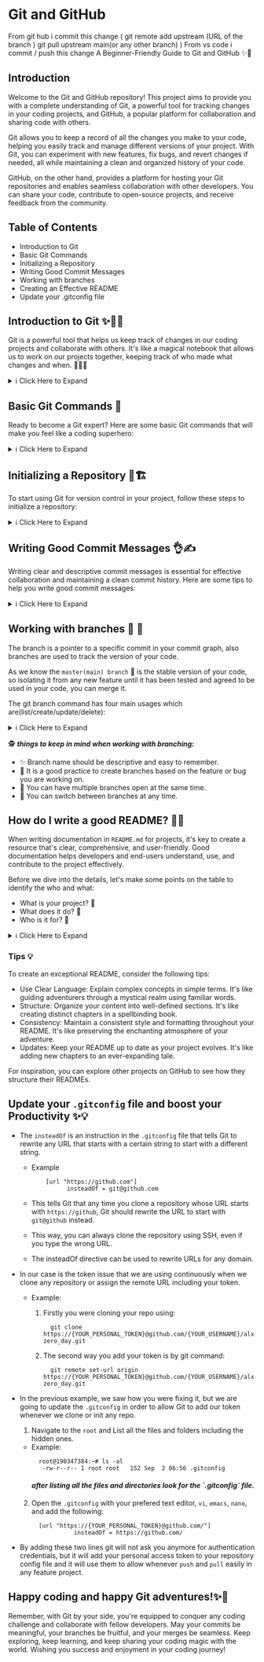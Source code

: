 # Git and GitHub
From git hub i commit this change (
  git remote add upstream (URL of the branch )
  git pull upstream main(or any other branch)
)
From vs code i commit / push this change
A Beginner-Friendly Guide to Git and GitHub ✨🌟
## Introduction

Welcome to the Git and GitHub repository! This project aims to provide you with a complete understanding of Git, a powerful tool for tracking changes in your coding projects, and GitHub, a popular platform for collaboration and sharing code with others.

Git allows you to keep a record of all the changes you make to your code, helping you easily track and manage different versions of your project. With Git, you can experiment with new features, fix bugs, and revert changes if needed, all while maintaining a clean and organized history of your code.

GitHub, on the other hand, provides a platform for hosting your Git repositories and enables seamless collaboration with other developers. You can share your code, contribute to open-source projects, and receive feedback from the community.

## Table of Contents

- Introduction to Git
- Basic Git Commands
- Initializing a Repository
- Writing Good Commit Messages
- Working with branches
- Creating an Effective README
- Update your .gitconfig file 

## Introduction to Git ✨👩‍💻

Git is a powerful tool that helps us keep track of changes in our coding projects and collaborate with others. It's like a magical notebook that allows us to work on our projects together, keeping track of who made what changes and when. 📝🤝🌟

<details>
  <summary>ℹ️ Click Here to Expand</summary>

  ### Why do we need Git? 🤔

  We need Git because it makes working on coding projects easier and less confusing. Here are some reasons why Git is awesome:

  - **Tracking Changes**: Git helps us keep a record of all the changes we make to our code. It's like having a time machine that can take us back to any version of our program. For example, imagine you're working on an essay, and you want to see what it looked like last week. Git can show you the exact version of your essay from that time. 🔍📅

  - 🤝 **Collaboration**: Git allows us to collaborate with others on the same coding project. Just like working on a group project in school, Git lets each person work on their part of the program without getting in each other's way. It helps us avoid conflicts and makes it easier to combine everyone's work. For example, imagine you and your friends are writing a story together. Git ensures that everyone's changes are organized and merged smoothly into the final story. 🤝📚

  - 🌿 **Branching and Merging**: Sometimes, we want to experiment with new features or fix bugs without breaking the main program. Git lets us create a separate space called a "branch" where we can work on these ideas. If things don't go well, we can easily go back to the main program without causing any trouble. Once the changes in the branch are ready, they can be easily merged back into the main codebase. This means taking the successful changes from the separate branch and incorporating them into the main project. For example, imagine you have a beautiful garden, and you want to try growing different types of flowers in a special section. Branches allow you to experiment without affecting the rest of the garden. Merging is like bringing beautiful flowers from the special section of your garden and planting them in the main garden, making it more vibrant and diverse. 🌱🌼

  - ↩️ **Reverting Changes**: Git helps us fix mistakes or bugs in our code. It's like having an "undo" button for our changes. If we realize we made a mistake, we can easily go back to a previous version and start over. For example, imagine you're drawing a picture, and you accidentally make a wrong stroke. Git allows you to erase that stroke and continue from a clean canvas. 🖌️🎨

  - 👩‍💻 **Code Reviews**: Git works great with websites like GitHub, where we can share our code with others and learn from their projects too. We can showcase our coding skills, ask for feedback, and even contribute to open-source projects. It's like joining a big community of coders and learning together. For example, imagine you're part of a book club where everyone shares their favorite books. Git and GitHub are like platforms that allow coders to share their favorite code and learn from each other's projects. 🌟📚

  ### What is Git? 🤓

  Git is a special program that helps us with version control, which means keeping track of all the changes we make to our code over time. It's like a magical notebook that organizes our coding projects.

  When we use Git, we take snapshots of our project at different points in time. These snapshots are called "commits." Each commit represents a specific version of our project. For example, let's say you're working on an art project, and every time you finish a step, you take a picture of your artwork. Each picture represents a commit, showing the progress of your artwork over time.

  Git is also "distributed," which means that everyone working on the project has their own copy of the whole project, including all the commits. It's like having your own copy of the artwork and all its pictures on your computer. This way, you can work on the project even when you're offline, and when you're ready, you can share your changes with others. It's like sharing your artwork with your friends so they can see the different stages and contribute their ideas. 🖥️🖼️

  To make it even more fun, Git allows us to create different "branches" of our project. These branches are like separate storylines or versions of our project. For example, imagine you and your friends are writing a fantasy story. Git lets each person create their own branch to work on different chapters or characters without getting confused. Once everyone is happy with their changes, Git can combine the different branches and merge them into one final story. 🌳📖

  In summary, Git is like a magical notebook that keeps our coding projects organized, makes collaboration easy, and helps us become superhero programmers! 💪🚀

</details>

## Basic Git Commands 🌟

Ready to become a Git expert? Here are some basic Git commands that will make you feel like a coding superhero:

<details>
  <summary>ℹ️ Click Here to Expand</summary>
<br>
  1. 🎒 `git init`: Imagine you're starting a new coding adventure. The `git init` command is like preparing your backpack for the journey. It initializes a new Git repository, creating a special place to track your code changes.

  2. 📚 `git clone`: Let's say your friend has a cool project you want to contribute to. The `git clone` command is like making a copy of their project onto your computer. It's like borrowing a book from your friend's library to read and make your own notes.

  3. ➕ `git add`: Think of the `git add` command as putting things in your backpack. It's like adding your code files or changes to the staging area, getting them ready for the next step.

  4. 📸 `git commit`: You've completed a task or made an improvement to your code. The `git commit` command is like taking a snapshot of your work and saving it with a message. It's like creating a checkpoint in your adventure, allowing you to look back and see how far you've come.

  5. 🗺️ `git status`: Wondering what's happening with your code? The `git status` command is like a map that shows you where you are in your coding journey. It tells you which files have changed, what's ready to be committed, and any pending tasks.

  6. 🌳 `git branch`: Imagine your project has multiple storylines or different paths to explore. The `git branch` command lets you create separate storylines or branches. It's like choosing different adventure paths to work on different features or experiment with ideas.

  7. 🔀 `git checkout`: Suppose you're working on different branches or want to go back to a previous version of your code. The `git checkout` command is like changing gears in your adventure. It allows you to switch between branches or time-travel to previous versions of your project.

  8. 🤝 `git merge`: Collaboration is an exciting part of coding. The `git merge` command combines different branches or storylines. It's like bringing characters from different adventures together and merging their stories into one.

  9. 📦 `git pull`: Let's say your friends have been working on the project, and you want to get their latest changes. The `git pull` command is like receiving a package full of updates. It fetches the latest code from a remote repository and integrates it into your project.

  10. 🚀 `git push`: Finally, you're proud of your work and want to share it with others. The `git push` command is like publishing your adventure online for everyone to see. It sends your committed changes to a remote repository, making them accessible to others.

  Now you're ready to embark on your coding adventures with Git! Explore these commands, experiment with different branches, and collaborate with others.

</details>

## Initializing a Repository 🌟🏗️

To start using Git for version control in your project, follow these steps to initialize a repository:

<details>
  <summary>ℹ️ Click Here to Expand</summary>
<br>

  1. **Open Terminal or Command Prompt**: Launch your preferred terminal application, such as Terminal on macOS or Command Prompt on Windows.

  2. **Navigate to Project Directory**: Look for the folder where your project files are stored. It's like finding the secret entrance to your coding adventure.

  3. **Initialize the Repository**: Use the magic words `git init` in your terminal or command prompt. It's like casting a spell to create a new Git repository in your project directory.

  4. **Add Your Magical Files**: Gather all the files you want to include in your repository. Use the command `git add <filename>` to add them one by one. It's like picking up magical artifacts and preparing them for your quest.

  5. **Commit Your Changes**: Capture the current state of your project with a special message. Say `git commit -m "Initial commit"` to create your first commit. It's like sealing your magical items in a treasure chest and leaving a note about what they're for.

  6. **Remote Repository (Optional)**: If you want to share your coding magic with others or keep a backup in the cloud, create a remote repository on platforms like GitHub, GitLab, or Bitbucket. It's like having a secret magical castle where you can store your spells.

  With these steps, you have successfully initialized a Git repository for your project. You can now start tracking changes, creating branches, and collaborating with others using Git.

</details>

## Writing Good Commit Messages 👌✍️

Writing clear and descriptive commit messages is essential for effective collaboration and maintaining a clean commit history. Here are some tips to help you write good commit messages:

<details>
  <summary>ℹ️ Click Here to Expand</summary>
<br>

  1. ✨ **Be Clear and Concise**: Make your commit message clear and concise. Use simple and specific language to describe the purpose of the commit. Avoid vague or ambiguous messages that can lead to confusion.

  2. 🌟 **Separate Subject and Body**: Structure your commit message with a subject and, if necessary, a body. The subject should be a brief summary (usually 50 characters or less) that conveys the main idea of the commit. The body can provide additional details or explanations.

  3. 🚀 **Start with an Imperative Verb**: Begin the subject line with an imperative verb to indicate what the commit does. For example, use words like "Add," "Fix," "Update," or "Refactor." This helps provide clarity and consistency in your commit messages.

  4. 🔍 **Provide Context**: Explain why the commit is necessary and provide relevant context. Describe the problem or issue being addressed and how the commit solves or improves it. This helps others understand the purpose and impact of the commit.

  5. 🎯 **Keep it Relevant**: Focus on the specific changes made in the commit. Avoid including unrelated changes or mentioning every file affected. Keep the commit message focused on the main purpose of the commit.

  6. 📚 **Use Proper Grammar and Punctuation**: Maintain good grammar, spelling, and punctuation in your commit messages. This enhances readability and professionalism. Review your messages before committing to ensure accuracy.

  7. 🕒 **Use Present Tense**: Write commit messages in the present tense, as if you are describing the current state of the codebase. For example, use "Fix a bug" instead of "Fixed a bug." This creates a sense of consistency and clarity.

  8. 📏 **Consider the 50/72 Rule**: Keep your commit messages within the recommended 50 characters for the subject line and 72 characters for the body. This ensures that messages are readable in various contexts, such as in commit logs or on web interfaces.

  9. 📎 **Reference Relevant Issues**: If your commit relates to an issue or feature request, include a reference to it in the commit message. For example, use "Fix #123" to link the commit to issue number 123. This helps track changes and provides additional context.

  10. 📝 **Review and Edit**: Before finalizing your commit, review and edit your commit message. Make sure it accurately represents the changes and follows the guidelines mentioned above. Taking a moment for this step ensures a clean and meaningful commit history.

  Remember, good commit messages improve collaboration and make it easier for others to understand the history and purpose of your changes. Aim for clarity, relevance, and professionalism in your commit messages.

  For more in-depth guidance on writing good commit messages, refer to this tutorial:
  [How to Write a Git Commit Message](https://cbea.ms/git-commit/)

</details>

## Working with branches 🌟 🌿
The branch is a pointer to a specific commit in your commit graph, also branches are used to track the version of your code.

As we know the `master(main) branch` 🔱 is the stable version of your code, so isolating it from any new feature until it has been tested and agreed to be used in your code, you can merge it.

The git branch command has four main usages which are(list/create/update/delete):

<details>
  <summary>ℹ️ Click Here to Expand</summary>
<br>

1. 🌿 ***To list all the branches you have in your current project***:
      - ✨ Use the command `git branch ` 
        * Example
           ```
             IsaMarvin@laptop:~/git_github# git branch
               * master
           ```
2. 🌿 ***To create a new branch***:
      - ✨ Use the command `git branch your_branch_name`
        * Example
           ```
             IsaMarvin@laptop:~/git_github# git branch    
               yasermoamd
           ```

           ***List your branch to see if it's been created***
           ```
             IsaMarvin@laptop:~/git_github# git branch
               * master
                 yasermoamd
           ```
3. 🌿 ***To rename a branch using the git command***
      - ✨ Use the command `git branch -m your_old_name  new_branch_name`
         * Example
            ```
              IsaMarvin@laptop:~/git_github# git branch -m yasermoamd update_script
            ```
         
            ***List your branch to see if it's been renamed***


           ```
             IsaMarvin@laptop:~/git_github# git branch
               * master
               update_script
           ```
4. 🌿 ***To delete any branch using the git command***
      - ✨ Use the command `git branch -d your_branch_name`, by specifying the delete using `-d` before your branch name.
        * Example
           ***List your branches to see which you want to delete***
           ```
             IsaMarvin@laptop:~/git_github# git branch
               * master
                 update_script
           ```
           ***Now in this example we want to delete the `update_script` branch***
           ```
            IsaMarvin@laptop:~/git_github# git branch -d update_script
           ```
           ***List your branches again and see if it's been deleted***
           ```
             IsaMarvin@laptop:~/git_github# git branch
               * master
           ```
5. 🌿 ***To switch between your branches***
      * ✨ Use the commands are:
           ```
               1. git checkout your_branch_name
               2. git switch your_branch_name  
           ```
         - Example
            ```
            IsaMarvin@laptop:~/git_github# git branch update_script
            IsaMarvin@laptop:~/git_github# git branch
               * master
                 update_script
            IsaMarvin@laptop:~/git_github# git checkout update_script
              Switched to branch 'update_script'
            IsaMarvin@laptop:~/git_github# git switch master
              Switched to branch 'master'
              Your branch is up to date with 'origin/master'.
            ```
  ***Notes that you can use each command in order to switch to your working branch***
</details>

  🕵️ ***things to keep in mind when working with branching:***

  - ✨ Branch name should be descriptive and easy to remember.
  - 🎯 It is a good practice to create branches based on the feature or bug you are working on.
  - 🚀 You can have multiple branches open at the same time.
  - 🔀 You can switch between branches at any time.

 ## How do I write a good README? 📄✨

  When writing documentation in `README.md` for projects, it's key to create a resource that's clear, comprehensive, and user-friendly. Good documentation helps developers and end-users understand, use, and contribute to the project effectively.

  Before we dive into the details, let's make some points on the table to identify the who and what:
  - What is your project? 🤔
  - What does it do? 🚀
  - Who is it for? 👥

  <details>
    <summary>ℹ️ Click Here to Expand</summary>
  
  ### Introduction 🌟
  A strong introduction is essential for setting the tone of your project. It's like the opening scene of an adventure, capturing the reader's attention. Include a brief project overview and its significance.

  ### Table of Contents (TOC) 🗺️

  Think of the Table of Contents as a roadmap for your adventure. It helps users quickly navigate through your README. Consider breaking down your content into sections, including:
  - Usage example
  - Configuration
  - Examples
  - Common Use Cases
  - Additional documentation (Resources)
  - Contribution Guide
  - License and Legal

  ### Usage Example 🚀

  Provide a concrete example of how to use your project. It's like giving adventurers a glimpse of the magic they'll experience. Include code snippets, screenshots, or GIFs to illustrate the process.

  ### Configuration ⚙️

  Explain any configuration steps required to get your project up and running. It's like giving adventurers a list of items they need for their journey. Include clear instructions and dependencies.

  ### Examples 🌟

  Offer additional usage examples to showcase the versatility of your project. It's like sharing different paths adventurers can take. Cover various scenarios and use cases.

  ### Common Use Cases 🎯

  Highlight the primary scenarios where your project can be applied. It's like pointing out the main quests adventurers can undertake. Provide context and explain how your project solves real-world problems.

  ### Additional Documentation (Resources) 📚

  Point users to additional resources that provide in-depth information about your project. It's like offering a library of scrolls for further learning. Links to APIs, guides, or tutorials can be valuable.

  ### Contribution Guide 🤝

  Encourage others to join your coding quest by explaining how they can contribute. It's like inviting fellow adventurers to join your fellowship. Outline guidelines for reporting issues, making suggestions, and submitting pull requests.

  ### License and Legal 📜

  Specify the license under which your project is distributed. It's like sharing the rules of engagement for your adventure. Provide clarity on how others can use, modify, and distribute your code.

Remember, your README is your project's gateway to the world. Make it inviting, informative, and user-friendly. Craft a README that sparks curiosity and encourages others to join your coding adventure.
</details>

### Tips 💡

  To create an exceptional README, consider the following tips:
  - Use Clear Language: Explain complex concepts in simple terms. It's like guiding adventurers through a mystical realm using familiar words.
  - Structure: Organize your content into well-defined sections. It's like creating distinct chapters in a spellbinding book.
  - Consistency: Maintain a consistent style and formatting throughout your README. It's like preserving the enchanting atmosphere of your adventure.
  - Updates: Keep your README up to date as your project evolves. It's like adding new chapters to an ever-expanding tale.

  For inspiration, you can explore other projects on GitHub to see how they structure their READMEs.


## Update your `.gitconfig` file and boost your Productivity ✨💡
  - The `insteadOf` is an instruction in the `.gitconfig` file that tells Git to rewrite any URL that starts with a certain string to start with a different string.
    * Example 
      ```
          [url "https://github.com"]
                insteadOf = git@github.com
        ```
    - This tells Git that any time you clone a repository whose URL starts with `https://github`, Git should rewrite the URL to start with `git@github` instead. 
    
    - This way, you can always clone the repository using SSH, even if you type the wrong URL.

    - The insteadOf directive can be used to rewrite URLs for any domain.

  - In our case is the token issue that we are using continuously when we clone any repository or assign the remote URL including your token. 
    * Example: 
      1. Firstly you were cloning your repo using:
         ```
           git clone https://{YOUR_PERSONAL_TOKEN}@github.com/{YOUR_USERNAME}/alx-zero_day.git
         ```
       
      2. The second way you add your token is by git command:
         ```
           git remote set-url origin  https://{YOUR_PERSONAL_TOKEN}@github.com/{YOUR_USERNAME}/alx-zero_day.git
         ```

  - In the previous example, we saw how you were fixing it, but we are going to update the `.gitconfig` in order to allow Git to add our token whenever we clone or init any repo.
    1. Navigate to the `root` and List all the files and folders  including the hidden ones.
      * Example:
        ```
          root@190347384:~# ls -al
           -rw-r--r-- 1 root root   152 Sep  2 06:56 .gitconfig
        ```
        <h4><em>after listing all the files and directories look for the `.gitconfig` file.</em></h4>
    2. Open the `.gitconfig` with your prefered text editor, `vi`, `emacs`, `nano`, and add the following:
        ```
          [url "https://{YOUR_PERSONAL_TOKEN}@github.com/"]
                    insteadOf = https://github.com/
        ```
- By adding these two lines git will not ask you anymore for authentication credentials, but it will add your personal access token to your repository config file and it will use them to allow whenever `push` and `pull` easily in any feature project.

## Happy coding and happy Git adventures!✨🚀
 Remember, with Git by your side, you're equipped to conquer any coding challenge and collaborate with fellow developers. May your commits be meaningful, your branches be fruitful, and your merges be seamless. Keep exploring, keep learning, and keep sharing your coding magic with the world. Wishing you success and enjoyment in your coding journey! 
